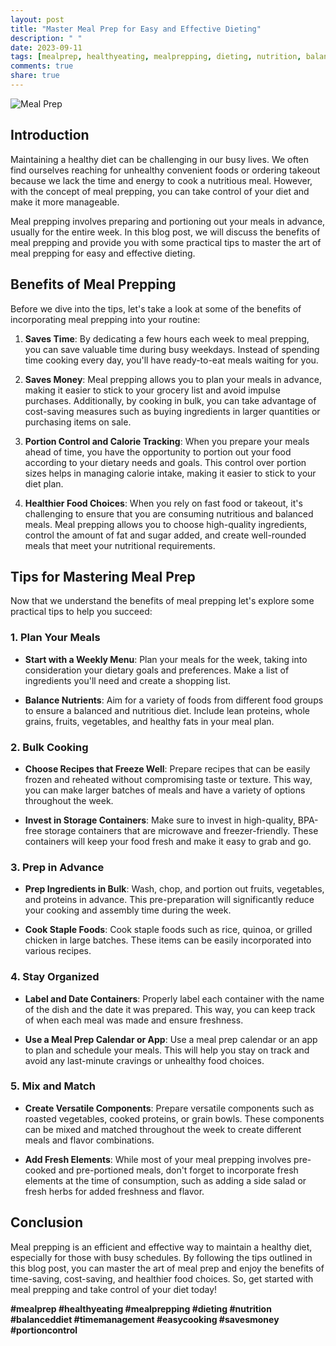 ```yaml
---
layout: post
title: "Master Meal Prep for Easy and Effective Dieting"
description: " "
date: 2023-09-11
tags: [mealprep, healthyeating, mealprepping, dieting, nutrition, balanceddiet, timemanagement, easycooking, savesmoney, portioncontrol]
comments: true
share: true
---
```


![Meal Prep](https://images.unsplash.com/photo-1559847844-531569f4eeff)

## Introduction

Maintaining a healthy diet can be challenging in our busy lives. We often find ourselves reaching for unhealthy convenient foods or ordering takeout because we lack the time and energy to cook a nutritious meal. However, with the concept of meal prepping, you can take control of your diet and make it more manageable.

Meal prepping involves preparing and portioning out your meals in advance, usually for the entire week. In this blog post, we will discuss the benefits of meal prepping and provide you with some practical tips to master the art of meal prepping for easy and effective dieting.

## Benefits of Meal Prepping

Before we dive into the tips, let's take a look at some of the benefits of incorporating meal prepping into your routine:

1. **Saves Time**: By dedicating a few hours each week to meal prepping, you can save valuable time during busy weekdays. Instead of spending time cooking every day, you'll have ready-to-eat meals waiting for you.

2. **Saves Money**: Meal prepping allows you to plan your meals in advance, making it easier to stick to your grocery list and avoid impulse purchases. Additionally, by cooking in bulk, you can take advantage of cost-saving measures such as buying ingredients in larger quantities or purchasing items on sale.

3. **Portion Control and Calorie Tracking**: When you prepare your meals ahead of time, you have the opportunity to portion out your food according to your dietary needs and goals. This control over portion sizes helps in managing calorie intake, making it easier to stick to your diet plan.

4. **Healthier Food Choices**: When you rely on fast food or takeout, it's challenging to ensure that you are consuming nutritious and balanced meals. Meal prepping allows you to choose high-quality ingredients, control the amount of fat and sugar added, and create well-rounded meals that meet your nutritional requirements.

## Tips for Mastering Meal Prep

Now that we understand the benefits of meal prepping let's explore some practical tips to help you succeed:

### 1. Plan Your Meals

* **Start with a Weekly Menu**: Plan your meals for the week, taking into consideration your dietary goals and preferences. Make a list of ingredients you'll need and create a shopping list.

* **Balance Nutrients**: Aim for a variety of foods from different food groups to ensure a balanced and nutritious diet. Include lean proteins, whole grains, fruits, vegetables, and healthy fats in your meal plan.

### 2. Bulk Cooking

* **Choose Recipes that Freeze Well**: Prepare recipes that can be easily frozen and reheated without compromising taste or texture. This way, you can make larger batches of meals and have a variety of options throughout the week.

* **Invest in Storage Containers**: Make sure to invest in high-quality, BPA-free storage containers that are microwave and freezer-friendly. These containers will keep your food fresh and make it easy to grab and go.

### 3. Prep in Advance

* **Prep Ingredients in Bulk**: Wash, chop, and portion out fruits, vegetables, and proteins in advance. This pre-preparation will significantly reduce your cooking and assembly time during the week.

* **Cook Staple Foods**: Cook staple foods such as rice, quinoa, or grilled chicken in large batches. These items can be easily incorporated into various recipes.

### 4. Stay Organized

* **Label and Date Containers**: Properly label each container with the name of the dish and the date it was prepared. This way, you can keep track of when each meal was made and ensure freshness.

* **Use a Meal Prep Calendar or App**: Use a meal prep calendar or an app to plan and schedule your meals. This will help you stay on track and avoid any last-minute cravings or unhealthy food choices.

### 5. Mix and Match

* **Create Versatile Components**: Prepare versatile components such as roasted vegetables, cooked proteins, or grain bowls. These components can be mixed and matched throughout the week to create different meals and flavor combinations.

* **Add Fresh Elements**: While most of your meal prepping involves pre-cooked and pre-portioned meals, don't forget to incorporate fresh elements at the time of consumption, such as adding a side salad or fresh herbs for added freshness and flavor.

## Conclusion

Meal prepping is an efficient and effective way to maintain a healthy diet, especially for those with busy schedules. By following the tips outlined in this blog post, you can master the art of meal prep and enjoy the benefits of time-saving, cost-saving, and healthier food choices. So, get started with meal prepping and take control of your diet today!

**#mealprep #healthyeating #mealprepping #dieting #nutrition #balanceddiet #timemanagement #easycooking #savesmoney #portioncontrol**